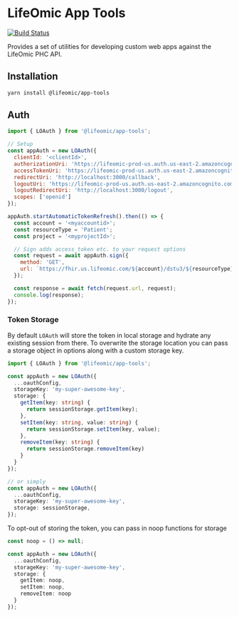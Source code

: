 # LifeOmic App Tools

[![Build
Status](https://travis-ci.org/lifeomic/app-tools.svg?branch=master)](https://travis-ci.org/lifeomic/app-tools)

Provides a set of utilities for developing custom web apps against the LifeOmic PHC API.

## Installation

```bash
yarn install @lifeomic/app-tools
```

## Auth

```javascript
import { LOAuth } from '@lifeomic/app-tools';

// Setup
const appAuth = new LOAuth({
  clientId: '<clientId>',
  authorizationUri: 'https://lifeomic-prod-us.auth.us-east-2.amazoncognito.com/oauth2/authorize',
  accessTokenUri: 'https://lifeomic-prod-us.auth.us-east-2.amazoncognito.com/oauth2/token',
  redirectUri: 'http://localhost:3000/callback',
  logoutUri: 'https://lifeomic-prod-us.auth.us-east-2.amazoncognito.com/logout',
  logoutRedirectUri: 'http://localhost:3000/logout',
  scopes: ['openid']
});

appAuth.startAutomaticTokenRefresh().then(() => {
  const account = '<myaccountid>';
  const resourceType = 'Patient';
  const project = '<myprojectId>';

  // Sign adds access_token etc. to your request options
  const request = await appAuth.sign({
    method: 'GET',
    url: `https://fhir.us.lifeomic.com/${account}/dstu3/${resourceType}?_tag=http%3A%2F%2Flifeomic.com%2Ffhir%2Fdataset%${project}&pageSize=5`
  });

  const response = await fetch(request.url, request);
  console.log(response);
});
```

### Token Storage

By default `LOAuth` will store the token in local storage and hydrate any existing session from there. To overwrite the storage location you can pass a storage object in options along with a custom storage key.

```ts
import { LOAuth } from '@lifeomic/app-tools';

const appAuth = new LOAuth({
  ...oauthConfig,
  storageKey: 'my-super-awesome-key',
  storage: {
    getItem(key: string) {
      return sessionStorage.getItem(key);
    },
    setItem(key: string, value: string) {
      return sessionStorage.setItem(key, value);
    },
    removeItem(key: string) {
      return sessionStorage.removeItem(key)
    }
  }
});

// or simply
const appAuth = new LOAuth({
  ...oauthConfig,
  storageKey: 'my-super-awesome-key',
  storage: sessionStorage,
});
```

To opt-out of storing the token, you can pass in noop functions for storage

```ts
const noop = () => null;

const appAuth = new LOAuth({
  ...oauthConfig,
  storageKey: 'my-super-awesome-key',
  storage: {
    getItem: noop,
    setItem: noop,
    removeItem: noop
  }
});
```
